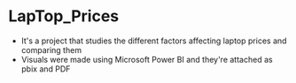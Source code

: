 # LapTop_Prices
- It's a project that studies the different factors affecting laptop prices and comparing them
- Visuals were made using Microsoft Power BI and they're attached as pbix and PDF 
